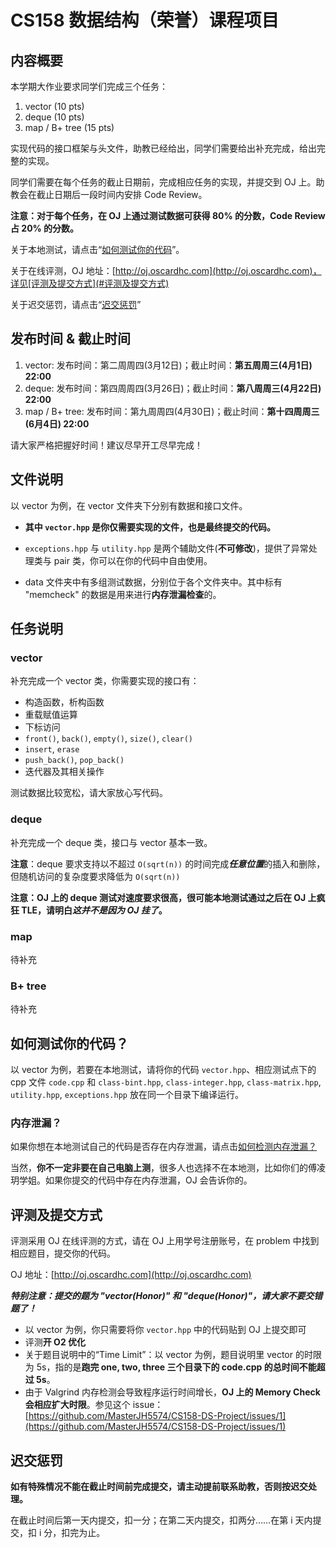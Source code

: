 # CS158 数据结构（荣誉）课程项目

## 内容概要

本学期大作业要求同学们完成三个任务：

1. vector (10 pts)
2. deque (10 pts)
3. map / B+ tree (15 pts)

实现代码的接口框架与头文件，助教已经给出，同学们需要给出补充完成，给出完整的实现。

同学们需要在每个任务的截止日期前，完成相应任务的实现，并提交到 OJ 上。助教会在截止日期后一段时间内安排 Code Review。

**注意：对于每个任务，在 OJ 上通过测试数据可获得 80% 的分数，Code Review 占 20% 的分数。**

关于本地测试，请点击“[如何测试你的代码](#如何测试你的代码)”。

关于在线评测，OJ 地址：[http://oj.oscardhc.com](http://oj.oscardhc.com)，详见[评测及提交方式](#评测及提交方式)

关于迟交惩罚，请点击“[迟交惩罚](#迟交惩罚)”

## 发布时间 & 截止时间

1. vector: 发布时间：第二周周四(3月12日)；截止时间：**第五周周三(4月1日)  22:00**
2. deque: 发布时间：第四周周四(3月26日)；截止时间：**第八周周三(4月22日)  22:00**
3. map / B+ tree: 发布时间：第九周周四(4月30日)；截止时间：**第十四周周三(6月4日) 22:00**

请大家严格把握好时间！建议尽早开工尽早完成！

## 文件说明

以 vector 为例，在 vector 文件夹下分别有数据和接口文件。

* **其中 `vector.hpp` 是你仅需要实现的文件，也是最终提交的代码。**

* `exceptions.hpp` 与 `utility.hpp` 是两个辅助文件(**不可修改**)，提供了异常处理类与 pair 类，你可以在你的代码中自由使用。
* data 文件夹中有多组测试数据，分别位于各个文件夹中。其中标有 "memcheck" 的数据是用来进行**内存泄漏检查**的。

## 任务说明

### vector

补充完成一个 vector 类，你需要实现的接口有：

* 构造函数，析构函数
* 重载赋值运算
* 下标访问
* `front()`, `back()`, `empty()`, `size()`, `clear()`
* `insert`, `erase`
* `push_back()`, `pop_back()`
* 迭代器及其相关操作

测试数据比较宽松，请大家放心写代码。

### deque

补充完成一个 deque 类，接口与 vector 基本一致。

**注意**：deque 要求支持以不超过 `O(sqrt(n))` 的时间完成***任意位置***的插入和删除，但随机访问的复杂度要求降低为 `O(sqrt(n))`

**注意：OJ 上的 deque 测试对速度要求很高，很可能本地测试通过之后在 OJ 上疯狂 TLE，请明白*这并不是因为 OJ 挂了*。** 

### map

待补充

### B+ tree

待补充

## 如何测试你的代码？

以 vector 为例，若要在本地测试，请将你的代码 `vector.hpp`、相应测试点下的 cpp 文件 `code.cpp`  和 `class-bint.hpp`, `class-integer.hpp`, `class-matrix.hpp`, `utility.hpp`, `exceptions.hpp` 放在同一个目录下编译运行。

### 内存泄漏？

如果你想在本地测试自己的代码是否存在内存泄漏，请点击[如何检测内存泄漏？](https://github.com/MasterJH5574/CS158-DS-Project/blob/master/tutorials/detect-memory-leak/detect-memory-leak.md)

当然，**你不一定非要在自己电脑上测**，很多人也选择不在本地测，比如你们的傅凌玥学姐。如果你提交的代码中存在内存泄漏，OJ 会告诉你的。

## 评测及提交方式

评测采用 OJ 在线评测的方式，请在 OJ 上用学号注册账号，在 problem 中找到相应题目，提交你的代码。

OJ 地址：[http://oj.oscardhc.com](http://oj.oscardhc.com)

***特别注意：提交的题为 "vector(Honor)" 和 "deque(Honor)"，请大家不要交错题了！***

* 以 vector 为例，你只需要将你 `vector.hpp` 中的代码贴到 OJ 上提交即可
* 评测**开 O2 优化**
* 关于题目说明中的“Time Limit”：以 vector 为例，题目说明里 vector 的时限为 5s，指的是**跑完 one, two, three 三个目录下的 code.cpp 的总时间不能超过 5s**。
* 由于 Valgrind 内存检测会导致程序运行时间增长，**OJ 上的 Memory Check 会相应扩大时限**。参见这个 issue：[https://github.com/MasterJH5574/CS158-DS-Project/issues/1](https://github.com/MasterJH5574/CS158-DS-Project/issues/1)

## 迟交惩罚

**如有特殊情况不能在截止时间前完成提交，请主动提前联系助教，否则按迟交处理。**

在截止时间后第一天内提交，扣一分；在第二天内提交，扣两分……在第 i 天内提交，扣 i 分，扣完为止。